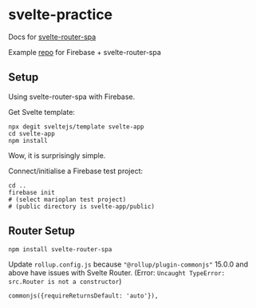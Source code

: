 # svelte-practice

Docs for [svelte-router-spa](https://github.com/jorgegorka/svelte-router)

Example [repo](https://github.com/jorgegorka/svelte-firebase/tree/master/src)
for Firebase + svelte-router-spa

## Setup

Using svelte-router-spa with Firebase.

Get Svelte template:
```
npx degit sveltejs/template svelte-app
cd svelte-app
npm install
```
Wow, it is surprisingly simple.

Connect/initialise a Firebase test project:
```
cd ..
firebase init
# (select marioplan test project)
# (public directory is svelte-app/public)
```

## Router Setup

```
npm install svelte-router-spa
```

Update `rollup.config.js` because `"@rollup/plugin-commonjs"` 15.0.0 and above
have issues with Svelte Router. (Error:
`Uncaught TypeError: src.Router is not a constructor`)
```
commonjs({requireReturnsDefault: 'auto'}),
```
